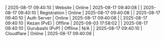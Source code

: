 | 2025-08-17 09:40:10 | Website | Online | 2025-08-17 09:40:08 |
| 2025-08-17 09:40:10 | Registration | Online | 2025-08-17 09:40:08 |
| 2025-08-17 09:40:10 | Auth Server | Online | 2025-08-17 09:40:08 |
| 2025-08-17 09:40:10 | Kezan (PvE) | Offline | 2025-08-03 17:58:02 |
| 2025-08-17 09:40:10 | Gurubashi (PvP) | Offline | N/A |
| 2025-08-17 09:40:10 | Cloudflare | Online | 2025-08-17 09:40:08 |
